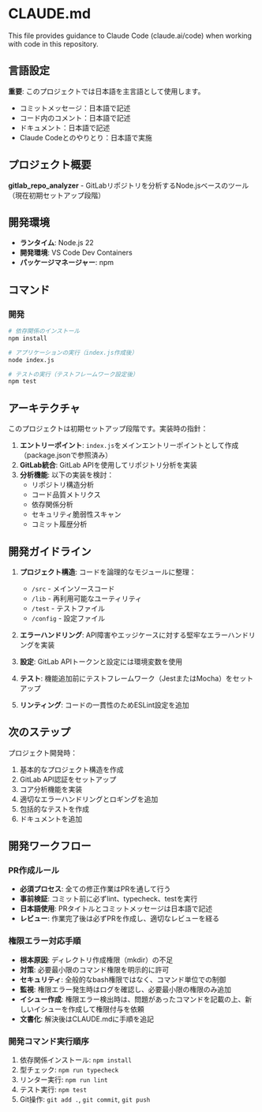 # CLAUDE.md

This file provides guidance to Claude Code (claude.ai/code) when working with code in this repository.

## 言語設定

**重要**: このプロジェクトでは日本語を主言語として使用します。
- コミットメッセージ：日本語で記述
- コード内のコメント：日本語で記述
- ドキュメント：日本語で記述
- Claude Codeとのやりとり：日本語で実施

## プロジェクト概要

**gitlab_repo_analyzer** - GitLabリポジトリを分析するNode.jsベースのツール（現在初期セットアップ段階）

## 開発環境

- **ランタイム**: Node.js 22
- **開発環境**: VS Code Dev Containers
- **パッケージマネージャー**: npm

## コマンド

### 開発
```bash
# 依存関係のインストール
npm install

# アプリケーションの実行（index.js作成後）
node index.js

# テストの実行（テストフレームワーク設定後）
npm test
```

## アーキテクチャ

このプロジェクトは初期セットアップ段階です。実装時の指針：

1. **エントリーポイント**: `index.js`をメインエントリーポイントとして作成（package.jsonで参照済み）
2. **GitLab統合**: GitLab APIを使用してリポジトリ分析を実装
3. **分析機能**: 以下の実装を検討：
   - リポジトリ構造分析
   - コード品質メトリクス
   - 依存関係分析
   - セキュリティ脆弱性スキャン
   - コミット履歴分析

## 開発ガイドライン

1. **プロジェクト構造**: コードを論理的なモジュールに整理：
   - `/src` - メインソースコード
   - `/lib` - 再利用可能なユーティリティ
   - `/test` - テストファイル
   - `/config` - 設定ファイル

2. **エラーハンドリング**: API障害やエッジケースに対する堅牢なエラーハンドリングを実装

3. **設定**: GitLab APIトークンと設定には環境変数を使用

4. **テスト**: 機能追加前にテストフレームワーク（JestまたはMocha）をセットアップ

5. **リンティング**: コードの一貫性のためESLint設定を追加

## 次のステップ

プロジェクト開発時：
1. 基本的なプロジェクト構造を作成
2. GitLab API認証をセットアップ
3. コア分析機能を実装
4. 適切なエラーハンドリングとロギングを追加
5. 包括的なテストを作成
6. ドキュメントを追加

## 開発ワークフロー

### PR作成ルール
- **必須プロセス**: 全ての修正作業はPRを通して行う
- **事前検証**: コミット前に必ずlint、typecheck、testを実行
- **日本語使用**: PRタイトルとコミットメッセージは日本語で記述
- **レビュー**: 作業完了後は必ずPRを作成し、適切なレビューを経る

### 権限エラー対応手順
- **根本原因**: ディレクトリ作成権限（mkdir）の不足
- **対策**: 必要最小限のコマンド権限を明示的に許可
- **セキュリティ**: 全般的なbash権限ではなく、コマンド単位での制御
- **監視**: 権限エラー発生時はログを確認し、必要最小限の権限のみ追加
- **イシュー作成**: 権限エラー検出時は、問題があったコマンドを記載の上、新しいイシューを作成して権限付与を依頼
- **文書化**: 解決後はCLAUDE.mdに手順を追記

### 開発コマンド実行順序
1. 依存関係インストール: `npm install`
2. 型チェック: `npm run typecheck`
3. リンター実行: `npm run lint` 
4. テスト実行: `npm test`
5. Git操作: `git add .`, `git commit`, `git push`